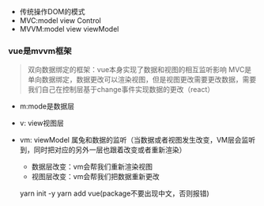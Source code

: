 - 传统操作DOM的模式
- MVC:model view Control
- MVVM:model view viewModel 

### vue是mvvm框架
> 双向数据绑定的框架：vue本身实现了数据和视图的相互监听影响
> MVC是单向数据绑定，数据更改可以渲染视图，但是视图更改需要更改数据，需要我们自己在控制层基于change事件实现数据的更改（react）
- m:mode是数据层
- v: view视图层
- vm: viewModel 属兔和数据的监听（当数据或者视图发生改变，VM层会监听到，同时把对应的另外一层也跟着改变或者重新渲染）
   + 数据层改变：vm会帮我们重新渲染视图
   + 视图层改变：vm会帮我们把数据重新更改

   yarn init -y
   yarn add vue(package不要出现中文，否则报错)